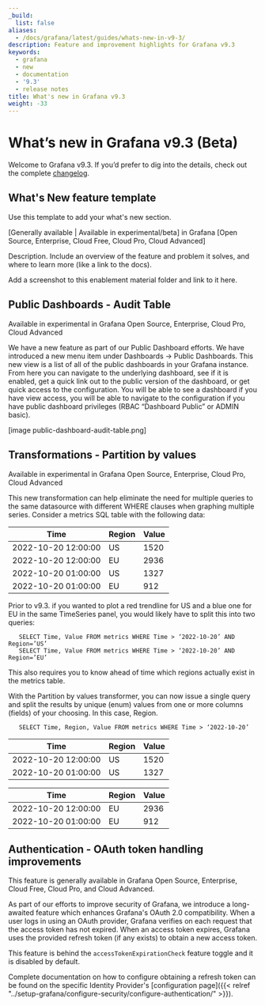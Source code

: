 ```yaml
---
_build:
  list: false
aliases:
  - /docs/grafana/latest/guides/whats-new-in-v9-3/
description: Feature and improvement highlights for Grafana v9.3
keywords:
  - grafana
  - new
  - documentation
  - '9.3'
  - release notes
title: What's new in Grafana v9.3
weight: -33
---
```


# What’s new in Grafana v9.3 (Beta)

Welcome to Grafana v9.3. If you’d prefer to dig into the details, check out the complete [changelog](https://github.com/grafana/grafana/blob/master/CHANGELOG.md).

## What's New feature template

Use this template to add your what's new section.

[Generally available | Available in experimental/beta] in Grafana [Open Source, Enterprise, Cloud Free, Cloud Pro, Cloud Advanced]

Description. Include an overview of the feature and problem it solves, and where to learn more (like a link to the docs).

Add a screenshot to this enablement material folder and link to it here.

## Public Dashboards - Audit Table

Available in experimental in Grafana Open Source, Enterprise, Cloud Pro, Cloud Advanced

We have a new feature as part of our Public Dashboard efforts. We have introduced a new menu item under Dashboards → Public Dashboards. This new view is a list of all of the public dashboards in your Grafana instance. From here you can navigate to the underlying dashboard, see if it is enabled, get a quick link out to the public version of the dashboard, or get quick access to the configuration. You will be able to see a dashboard if you have view access, you will be able to navigate to the configuration if you have public dashboard privileges (RBAC “Dashboard Public” or ADMIN basic).

[image public-dashboard-audit-table.png]

## Transformations - Partition by values

Available in experimental in Grafana Open Source, Enterprise, Cloud Pro, Cloud Advanced

This new transformation can help eliminate the need for multiple queries to the same datasource with different WHERE clauses when graphing multiple series. Consider a metrics SQL table with the following data:

| Time                | Region | Value |
| ------------------- | ------ | ----- |
| 2022-10-20 12:00:00 | US     | 1520  |
| 2022-10-20 12:00:00 | EU     | 2936  |
| 2022-10-20 01:00:00 | US     | 1327  |
| 2022-10-20 01:00:00 | EU     | 912   |

Prior to v9.3. if you wanted to plot a red trendline for US and a blue one for EU in the same TimeSeries panel, you would likely have to split this into two queries:

```
   SELECT Time, Value FROM metrics WHERE Time > ‘2022-10-20’ AND Region=’US’
   SELECT Time, Value FROM metrics WHERE Time > ‘2022-10-20’ AND Region=’EU’
```

This also requires you to know ahead of time which regions actually exist in the metrics table.

With the Partition by values transformer, you can now issue a single query and split the results by unique (enum) values from one or more columns (fields) of your choosing. In this case, Region.

```
   SELECT Time, Region, Value FROM metrics WHERE Time > ‘2022-10-20’
```

| Time                | Region | Value |
| ------------------- | ------ | ----- |
| 2022-10-20 12:00:00 | US     | 1520  |
| 2022-10-20 01:00:00 | US     | 1327  |

| Time                | Region | Value |
| ------------------- | ------ | ----- |
| 2022-10-20 12:00:00 | EU     | 2936  |
| 2022-10-20 01:00:00 | EU     | 912   |

## Authentication - OAuth token handling improvements

This feature is generally available in Grafana Open Source, Enterprise, Cloud Free, Cloud Pro, and Cloud Advanced.

As part of our efforts to improve security of Grafana, we introduce a long-awaited feature which enhances Grafana's OAuth 2.0 compatibility. When a user logs in using an OAuth provider, Grafana verifies on each request that the access token has not expired. When an access token expires, Grafana uses the provided refresh token (if any exists) to obtain a new access token.

This feature is behind the `accessTokenExpirationCheck` feature toggle and it is disabled by default.

Complete documentation on how to configure obtaining a refresh token can be found on the specific Identity Provider's [configuration page]({{< relref "../setup-grafana/configure-security/configure-authentication/" >}}).
